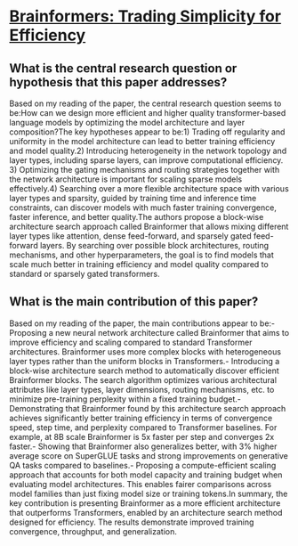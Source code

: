 # [Brainformers: Trading Simplicity for Efficiency](https://arxiv.org/abs/2306.00008)

## What is the central research question or hypothesis that this paper addresses?

Based on my reading of the paper, the central research question seems to be:How can we design more efficient and higher quality transformer-based language models by optimizing the model architecture and layer composition?The key hypotheses appear to be:1) Trading off regularity and uniformity in the model architecture can lead to better training efficiency and model quality.2) Introducing heterogeneity in the network topology and layer types, including sparse layers, can improve computational efficiency. 3) Optimizing the gating mechanisms and routing strategies together with the network architecture is important for scaling sparse models effectively.4) Searching over a more flexible architecture space with various layer types and sparsity, guided by training time and inference time constraints, can discover models with much faster training convergence, faster inference, and better quality.The authors propose a block-wise architecture search approach called Brainformer that allows mixing different layer types like attention, dense feed-forward, and sparsely gated feed-forward layers. By searching over possible block architectures, routing mechanisms, and other hyperparameters, the goal is to find models that scale much better in training efficiency and model quality compared to standard or sparsely gated transformers.


## What is the main contribution of this paper?

Based on my reading of the paper, the main contributions appear to be:- Proposing a new neural network architecture called Brainformer that aims to improve efficiency and scaling compared to standard Transformer architectures. Brainformer uses more complex blocks with heterogeneous layer types rather than the uniform blocks in Transformers.- Introducing a block-wise architecture search method to automatically discover efficient Brainformer blocks. The search algorithm optimizes various architectural attributes like layer types, layer dimensions, routing mechanisms, etc. to minimize pre-training perplexity within a fixed training budget.- Demonstrating that Brainformer found by this architecture search approach achieves significantly better training efficiency in terms of convergence speed, step time, and perplexity compared to Transformer baselines. For example, at 8B scale Brainformer is 5x faster per step and converges 2x faster.- Showing that Brainformer also generalizes better, with 3% higher average score on SuperGLUE tasks and strong improvements on generative QA tasks compared to baselines.- Proposing a compute-efficient scaling approach that accounts for both model capacity and training budget when evaluating model architectures. This enables fairer comparisons across model families than just fixing model size or training tokens.In summary, the key contribution is presenting Brainformer as a more efficient architecture that outperforms Transformers, enabled by an architecture search method designed for efficiency. The results demonstrate improved training convergence, throughput, and generalization.
